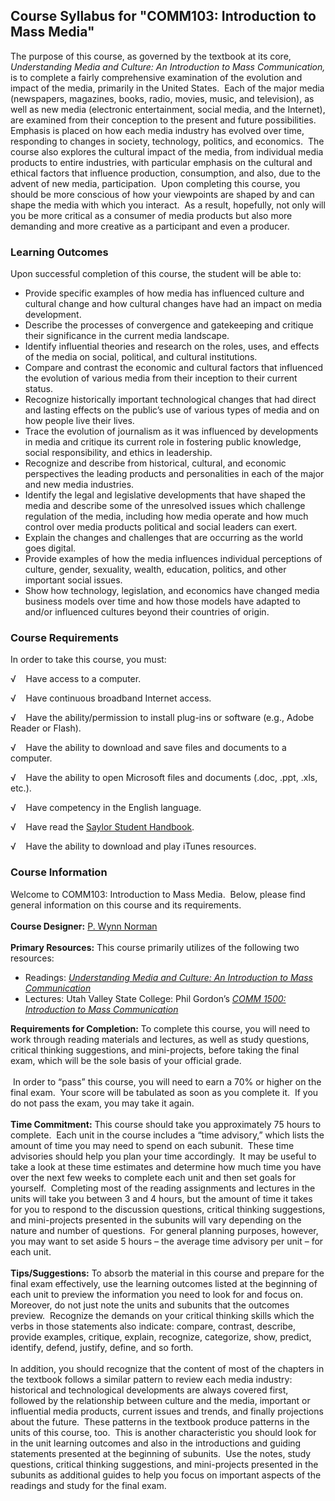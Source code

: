 Course Syllabus for "COMM103: Introduction to Mass Media"
---------------------------------------------------------

The purpose of this course, as governed by the textbook at its core,
*Understanding Media and Culture: An Introduction to Mass
Communication,* is to complete a fairly comprehensive examination of the
evolution and impact of the media, primarily in the United States.  Each
of the major media (newspapers, magazines, books, radio, movies, music,
and television), as well as new media (electronic entertainment, social
media, and the Internet), are examined from their conception to the
present and future possibilities.  Emphasis is placed on how each media
industry has evolved over time, responding to changes in society,
technology, politics, and economics.  The course also explores the
cultural impact of the media, from individual media products to entire
industries, with particular emphasis on the cultural and ethical factors
that influence production, consumption, and also, due to the advent of
new media, participation.  Upon completing this course, you should be
more conscious of how your viewpoints are shaped by and can shape the
media with which you interact.  As a result, hopefully, not only will
you be more critical as a consumer of media products but also more
demanding and more creative as a participant and even a producer.

### Learning Outcomes

Upon successful completion of this course, the student will be able to:

-   Provide specific examples of how media has influenced culture and
    cultural change and how cultural changes have had an impact on media
    development.
-   Describe the processes of convergence and gatekeeping and critique
    their significance in the current media landscape.
-   Identify influential theories and research on the roles, uses, and
    effects of the media on social, political, and cultural
    institutions.
-   Compare and contrast the economic and cultural factors that
    influenced the evolution of various media from their inception to
    their current status.
-   Recognize historically important technological changes that had
    direct and lasting effects on the public’s use of various types of
    media and on how people live their lives.
-   Trace the evolution of journalism as it was influenced by
    developments in media and critique its current role in fostering
    public knowledge, social responsibility, and ethics in leadership.
-   Recognize and describe from historical, cultural, and economic
    perspectives the leading products and personalities in each of the
    major and new media industries.
-   Identify the legal and legislative developments that have shaped the
    media and describe some of the unresolved issues which challenge
    regulation of the media, including how media operate and how much
    control over media products political and social leaders can exert.
-   Explain the changes and challenges that are occurring as the world
    goes digital.
-   Provide examples of how the media influences individual perceptions
    of culture, gender, sexuality, wealth, education, politics, and
    other important social issues.
-   Show how technology, legislation, and economics have changed media
    business models over time and how those models have adapted to
    and/or influenced cultures beyond their countries of origin.

### Course Requirements

In order to take this course, you must:  
  
 √    Have access to a computer.  
  
 √    Have continuous broadband Internet access.  
  
 √    Have the ability/permission to install plug-ins or software (e.g.,
Adobe Reader or Flash).  
  
 √    Have the ability to download and save files and documents to a
computer.  
  
 √    Have the ability to open Microsoft files and documents (.doc,
.ppt, .xls, etc.).  
  
 √    Have competency in the English language.  
  
 √    Have read the [Saylor Student
Handbook](http://www.saylor.org/site/wp-content/uploads/2012/05/Saylor-StudentHandbook.pdf).  
  
 √    Have the ability to download and play iTunes resources.

### Course Information

Welcome to COMM103: Introduction to Mass Media.  Below, please find
general information on this course and its requirements.  
    
 **Course Designer:** [P. Wynn
Norman](http://www.saylor.org/faculty-h-n/#ProfessorPWynnNorman)  
    
 **Primary Resources:** This course primarily utilizes of the following
two resources:  

-   Readings: [*Understanding Media and Culture: An Introduction to Mass
    Communication*](http://www.saylor.org/site/textbooks/Understanding%20Media%20and%20Culture.pdf)
-   Lectures: Utah Valley State College: Phil Gordon’s *[COMM 1500:
    Introduction to Mass
    Communication](http://desource.uvu.edu/videos/comm1500.php)*

**Requirements for Completion:** To complete this course, you will need
to work through reading materials and lectures, as well as study
questions, critical thinking suggestions, and mini-projects, before
taking the final exam, which will be the sole basis of your official
grade.  
    
  In order to “pass” this course, you will need to earn a 70% or higher
on the final exam.  Your score will be tabulated as soon as you complete
it.  If you do not pass the exam, you may take it again.  
    
 **Time Commitment:** This course should take you approximately 75 hours
to complete.  Each unit in the course includes a “time advisory,” which
lists the amount of time you may need to spend on each subunit.  These
time advisories should help you plan your time accordingly.  It may be
useful to take a look at these time estimates and determine how much
time you have over the next few weeks to complete each unit and then set
goals for yourself.  Completing most of the reading assignments and
lectures in the units will take you between 3 and 4 hours, but the
amount of time it takes for you to respond to the discussion questions,
critical thinking suggestions, and mini-projects presented in the
subunits will vary depending on the nature and number of questions.  For
general planning purposes, however, you may want to set aside 5 hours –
the average time advisory per unit – for each unit.  
    
 **Tips/Suggestions:** To absorb the material in this course and prepare
for the final exam effectively, use the learning outcomes listed at the
beginning of each unit to preview the information you need to look for
and focus on.  Moreover, do not just note the units and subunits that
the outcomes preview.  Recognize the demands on your critical thinking
skills which the verbs in those statements also indicate: compare,
contrast, describe, provide examples, critique, explain, recognize,
categorize, show, predict, identify, defend, justify, define, and so
forth.  
    
 In addition, you should recognize that the content of most of the
chapters in the textbook follows a similar pattern to review each media
industry: historical and technological developments are always covered
first, followed by the relationship between culture and the media,
important or influential media products, current issues and trends, and
finally projections about the future.  These patterns in the textbook
produce patterns in the units of this course, too.  This is another
characteristic you should look for in the unit learning outcomes and
also in the introductions and guiding statements presented at the
beginning of subunits.  Use the notes, study questions, critical
thinking suggestions, and mini-projects presented in the subunits as
additional guides to help you focus on important aspects of the readings
and study for the final exam.  
    

